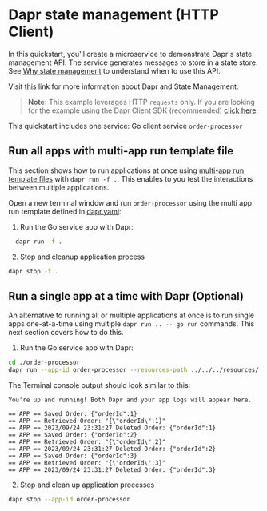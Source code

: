 # Dapr state management (HTTP Client)

In this quickstart, you'll create a microservice to demonstrate Dapr's state management API. The service generates messages to store in a state store. See [Why state management](https://docs.dapr.io/developing-applications/building-blocks/state-management/) to understand when to use this API.

Visit [this](https://docs.dapr.io/developing-applications/building-blocks/state-management/) link for more information about Dapr and State Management.

> **Note:** This example leverages HTTP `requests` only.  If you are looking for the example using the Dapr Client SDK (recommended) [click here](../sdk/).

This quickstart includes one service: Go client service `order-processor`

## Run all apps with multi-app run template file

This section shows how to run applications at once using [multi-app run template files](https://docs.dapr.io/developing-applications/local-development/multi-app-dapr-run/multi-app-overview/) with `dapr run -f .`.  This enables to you test the interactions between multiple applications.

Open a new terminal window and run  `order-processor` using the multi app run template defined in [dapr.yaml](./dapr.yaml):

1. Run the Go service app with Dapr:

<!-- STEP
name: Run order-processor service
expected_stdout_lines:
  - '== APP - order-processor == Retrieved Order: "{\"orderId\":1}"'
  - '== APP - order-processor == Retrieved Order: "{\"orderId\":2}"'
  - "Exited App successfully"
expected_stderr_lines:
output_match_mode: substring
match_order: none
background: true
sleep: 15
-->

```bash
  dapr run -f .
```

2. Stop and cleanup application process

```bash
dapr stop -f .
```
<!-- END_STEP -->

## Run a single app at a time with Dapr (Optional)

An alternative to running all or multiple applications at once is to run single apps one-at-a-time using multiple `dapr run .. -- go run` commands.  This next section covers how to do this.

1. Run the Go service app with Dapr:

<!-- STEP
name: Run order-processor service
expected_stdout_lines:
  - '== APP == Retrieved Order: "{\"orderId\":1}"'
  - '== APP == Retrieved Order: "{\"orderId\":2}"'
  - "Exited App successfully"
expected_stderr_lines:
output_match_mode: substring
match_order: none
background: true
sleep: 15
-->

```bash
cd ./order-processor
dapr run --app-id order-processor --resources-path ../../../resources/ -- go run .
```

The Terminal console output should look similar to this:

```text
You're up and running! Both Dapr and your app logs will appear here.

== APP == Saved Order: {"orderId":1}
== APP == Retrieved Order: "{\"orderId\":1}"
== APP == 2023/09/24 23:31:27 Deleted Order: {"orderId":1}
== APP == Saved Order: {"orderId":2}
== APP == Retrieved Order: "{\"orderId\":2}"
== APP == 2023/09/24 23:31:27 Deleted Order: {"orderId":2}
== APP == Saved Order: {"orderId":3}
== APP == Retrieved Order: "{\"orderId\":3}"
== APP == 2023/09/24 23:31:27 Deleted Order: {"orderId":3}
```
<!-- END_STEP -->

2. Stop and clean up application processes
```bash
dapr stop --app-id order-processor
```
